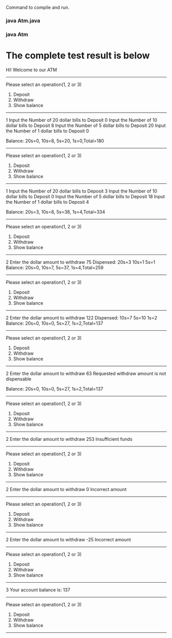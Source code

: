 Command to compile and run.
<h3>java Atm.java<h3>
<h3>java Atm<h3>

<h1>The complete test result is below</h1>

Hi! Welcome to our ATM

***********************************
Please select an operation(1, 2 or 3)
 1. Deposit
 2. Withdraw
 3. Show balance
***********************************
1
Input the Number of 20 dollar bills to Deposit
0
Input the Number of 10 dollar bills to Deposit
8
Input the Number of 5 dollar bills to Deposit
20
Input the Number of 1 dollar bills to Deposit
0

Balance: 20s=0, 10s=8, 5s=20, 1s=0,Total=180

***********************************
Please select an operation(1, 2 or 3)
 1. Deposit
 2. Withdraw
 3. Show balance
***********************************
1
Input the Number of 20 dollar bills to Deposit
3
Input the Number of 10 dollar bills to Deposit
0
Input the Number of 5 dollar bills to Deposit
18
Input the Number of 1 dollar bills to Deposit
4

Balance: 20s=3, 10s=8, 5s=38, 1s=4,Total=334

***********************************
Please select an operation(1, 2 or 3)
 1. Deposit
 2. Withdraw
 3. Show balance
***********************************
2
Enter the dollar amount to withdraw
75
Dispensed:  20s=3 10s=1 5s=1
Balance: 20s=0, 10s=7, 5s=37, 1s=4,Total=259

***********************************
Please select an operation(1, 2 or 3)
 1. Deposit
 2. Withdraw
 3. Show balance
***********************************
2
Enter the dollar amount to withdraw
122
Dispensed:  10s=7 5s=10 1s=2
Balance: 20s=0, 10s=0, 5s=27, 1s=2,Total=137

***********************************
Please select an operation(1, 2 or 3)
 1. Deposit
 2. Withdraw
 3. Show balance
***********************************
2
Enter the dollar amount to withdraw
63
Requested withdraw amount is not dispensable

Balance: 20s=0, 10s=0, 5s=27, 1s=2,Total=137

***********************************
Please select an operation(1, 2 or 3)
 1. Deposit
 2. Withdraw
 3. Show balance
***********************************
2
Enter the dollar amount to withdraw
253
Insufficient funds

***********************************
Please select an operation(1, 2 or 3)
 1. Deposit
 2. Withdraw
 3. Show balance
***********************************
2
Enter the dollar amount to withdraw
0
Incorrect amount

***********************************
Please select an operation(1, 2 or 3)
 1. Deposit
 2. Withdraw
 3. Show balance
***********************************
2
Enter the dollar amount to withdraw
-25
Incorrect amount

***********************************
Please select an operation(1, 2 or 3)
 1. Deposit
 2. Withdraw
 3. Show balance
***********************************
3
Your account balance is: 137

***********************************
Please select an operation(1, 2 or 3)
 1. Deposit
 2. Withdraw
 3. Show balance
***********************************
